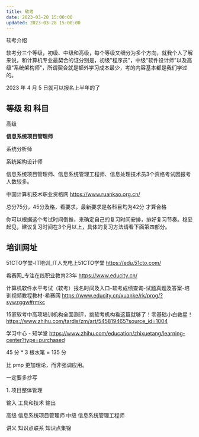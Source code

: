 ```yaml
---
title: 软考
date: 2023-03-28 15:00:00
updated: 2023-03-28 15:00:00
---
```


软考介绍

软考分三个等级，初级、中级和高级，每个等级又细分为多个方向，就我个人了解来说，和计算机专业最契合的证分别是，初级"程序员"，中级"软件设计师"以及高级"系统架构师"，所谓契合就是额外学习成本最少，考的内容基本都是我们学过的。

2023 年 4 月 5 日就可以报名上半年的了

## 等级 和 科目

高级

**信息系统项目管理师**

系统分析师

系统架构设计师


信息系统项目管理师、信息系统管理工程师、信息处理技术员3个资格考试因报考人数较多。


中国计算机技术职业资格网
<https://www.ruankao.org.cn/>

总分75分，45分及格，看要求，最新要求是各科目均为42分 才算合格

你可以根据这个考试时间倒推，来确定自己的复习时间安排，排好复习节奏。稳妥起见，建议复习时间在3个月以上，具体的复习方法请看下面第四部分。


## 培训网址

51CTO学堂-IT培训_IT人充电上51CTO学堂
https://edu.51cto.com/

希赛网_专注在线职业教育23年
https://www.educity.cn/

计算机软件水平考试（软考）报名时间及入口-软考成绩查询-试题真题及答案-培训视频教程教材-希赛网
https://www.educity.cn/xuanke/rk/prog/?sywzggw#rmkc

15家软考中高项培训机构全面测评，挑软考机构看这篇就够了！零基础小白救星！
https://www.zhihu.com/tardis/zm/art/545819465?source_id=1004

学习中心 - 知学堂
https://www.zhihu.com/education/zhixuetang/learning-center?type=purchased

45 分 * 3 根水笔 = 135 分

比 pmp 更加理论，而非强调应用。

一定要多抄写

1\. 项目整体管理

输入 工具和技术 输出

高级 信息系统项目管理师
中级 信息系统管理工程师

讲义
知识点联系
知识点集锦
